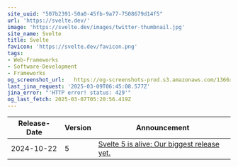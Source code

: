 ```yaml
---
site_uuid: "507b2391-50a0-45fb-9a77-7508679d14f5"
url: 'https://svelte.dev/'
image: 'https://svelte.dev/images/twitter-thumbnail.jpg'
site_name: Svelte
title: Svelte
favicon: 'https://svelte.dev/favicon.png'
tags:
- Web-Frameworks
- Software-Development
- Frameworks
og_screenshot_url:   https://og-screenshots-prod.s3.amazonaws.com/1366x768/80/false/d5ce42d3352af3144b253670b8c6e9d274edd84ae1a6d00f4bcb57078b7e303f.jpeg
last_jina_request: '2025-03-09T06:45:08.577Z'
jina_error: "'HTTP error! status: 429'"
og_last_fetch: 2025-03-07T05:20:56.419Z
---
```


| Release-Date | Version | Announcement                                                                             |
| ------------ | ------- | ---------------------------------------------------------------------------------------- |
| 2024-10-22   | 5       | [Svelte 5 is alive: Our biggest release yet.](https://svelte.dev/blog/svelte-5-is-alive) |

